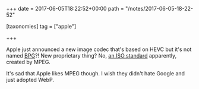 +++
date = 2017-06-05T18:22:52+00:00
path = "/notes/2017-06-05-18-22-52"

[taxonomies]
tag = ["apple"]

+++

<p>Apple just announced a new image codec that's based on HEVC but it's not named <a href="https://bellard.org/bpg/">BPG</a>?! New proprietary thing? No, <a href="https://en.wikipedia.org/wiki/High_Efficiency_Image_File_Format">an ISO standard</a> apparently, created by MPEG.</p><p>It's sad that Apple likes MPEG though. I wish they didn't hate Google and just adopted WebP.</p>